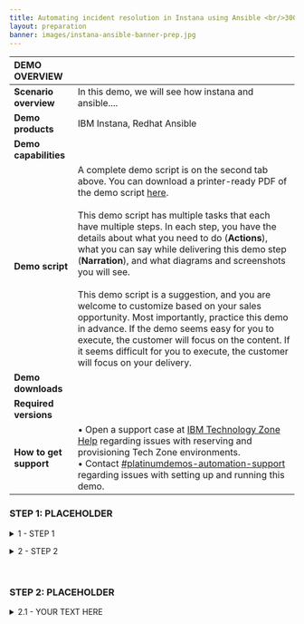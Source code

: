 ```yaml
---
title: Automating incident resolution in Instana using Ansible <br/>300-level live demo
layout: preparation
banner: images/instana-ansible-banner-prep.jpg
---
```


<span id="place1"></span>

<span id="top"></span>

| **DEMO OVERVIEW** | | 
| :---         | :--- |
| **Scenario overview** | In this demo, we will see how instana and ansible.... |
| **Demo products** | IBM Instana, Redhat Ansible |
| **Demo capabilities** ||
| **Demo script** | A complete demo script is on the second tab above. You can download a printer-ready PDF of the demo script <a href="./files/DEMO_Script.pdf" target="_blank" rel="noreferrer">here</a>. <br/><br/> This demo script has multiple tasks that each have multiple steps. In each step, you have the details about what you need to do (**Actions**), what you can say while delivering this demo step (**Narration**), and what diagrams and screenshots you will see.<br/><br/>This demo script is a suggestion, and you are welcome to customize based on your sales opportunity. Most importantly, practice this demo in advance. If the demo seems easy for you to execute, the customer will focus on the content. If it seems difficult for you to execute, the customer will focus on your delivery. |
| **Demo downloads** | |
| **Required versions** | |
| **How to get support** | • Open a support case at <a href="https://techzone.ibm.com/help" target="_blank" rel="noreferrer">IBM Technology Zone Help</a> regarding issues with reserving and provisioning Tech Zone environments.<br/>• Contact <a href="https://ibm-cloud.slack.com/archives/C0216F39ACU" target="_blank" rel="noreferrer">#platinumdemos-automation-support</a> regarding issues with setting up and running this demo. |

### **STEP 1: PLACEHOLDER**
<details markdown="1">

<summary>1 - STEP 1</summary>

This 300 demonstration requires... 

**[Go to top](#top)**

<br/>
</details>
<p/>

<details markdown="1">
<summary>2 - STEP 2</summary>

Step 2
<br/><br/>

**[Go to top](#top)**

<br/><br/>

</details>

<p/>
<br/>

### **STEP 2: PLACEHOLDER**

<details markdown="1">

<summary>2.1 - YOUR TEXT HERE</summary>

Text here.

<br/><br/>

**[Go to top](#top)**